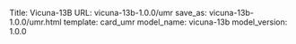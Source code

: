 Title: Vicuna-13B
URL: vicuna-13b-1.0.0/umr
save_as: vicuna-13b-1.0.0/umr.html
template: card_umr
model_name: vicuna-13b
model_version: 1.0.0

